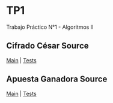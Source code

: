 TP1
===

Trabajo Práctico N°1 - Algoritmos II

## Cifrado César Source

[Main](https://github.com/Grateds/TP1/tree/master/src/main/java/ceasarCracker) | [Tests](https://github.com/Grateds/TP1/tree/master/src/test/java/ceasarCracker)

## Apuesta Ganadora Source

[Main](https://github.com/Grateds/TP1/tree/master/src/main/java/winningBet) | [Tests](https://github.com/Grateds/TP1/tree/master/src/test/java/winningBet)
